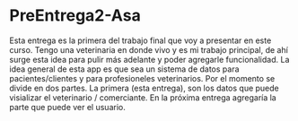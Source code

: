 ﻿# PreEntrega2-Asa

Esta entrega es la primera del trabajo final que voy a presentar en este curso.
Tengo una veterinaria en donde vivo y es mi trabajo principal, de ahí surge esta idea para pulir más adelante y poder agregarle funcionalidad.
La idea general de esta app es que sea un sistema de datos para pacientes/clientes y para profesioneles veterinarios.
Por el momento se divide en dos partes. La primera (esta entrega), son los datos que puede visializar el veterinario / comerciante.
En la próxima entrega agregaría la parte que puede ver el usuario.

